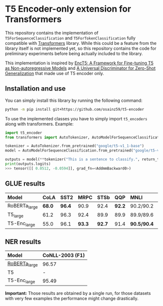 # T5 Encoder-only extension for Transformers
This repository contains the implementation of `T5ForSequenceClassification` and `T5ForTokenClassification` fully compatible with [Transformers](https://github.com/huggingface/transformers) library. While this could be a feature from the library itself is not implemented yet, so this repository contains the code for preliminary experiments before being actually included to the library.

This implementation is inspired by [EncT5: A Framework for Fine-tuning T5 as Non-autoregressive Models](https://arxiv.org/abs/2110.08426) and [A Universal Discriminator for Zero-Shot Generalization](https://arxiv.org/pdf/2211.08099.pdf) that made use of T5 encoder only.

## Installation and use
You can simply install this library by running the following command:
```bash
python -m pip install git+https://github.com/osainz59/t5-encoder
```
To use the implemented classes you have to simply import `t5_encoders` along with transformers. Example:
```python
import t5_encoder
from transformers import AutoTokenizer, AutoModelForSequenceClassification

tokenizer = AutoTokenizer.from_pretrained("google/t5-v1_1-base")
model = AutoModelForSequenceClassification.from_pretrained("google/t5-v1_1-base")

outputs = model(**tokenizer("This is a sentence to classify.", return_tensors="pt"))
print(outputs.logits)
>>> tensor([[ 0.0512, -0.0594]], grad_fn=<AddmmBackward0>)
```

## GLUE results

| Model | CoLA | SST2 | MRPC | STSb | QQP | MNLI | QNLI | RTE | WNLI |
|:------|:------|:-----|:-----|:-----|:----|:-----|:-----|:----|:-----|
| RoBERTa<sub>large</sub>  | **68.0** | **96.4** | 90.9 | 92.4 | **92.2** | 90.2/90.2 | 94.7 | 86.6 | **91.3** |
| T5<sub>large</sub> | 61.2 | 96.3 | 92.4 | 89.9 | 89.9 | 89.9/89.6 | **94.8** | 87.2 | 85.6 | 
| T5-Enc<sub>large</sub> | 55.0 | 96.1 | **93.3** | **92.7** | 91.4 | **90.5/90.4** | 94.7 | **88.8** | 47.9 |

## NER results
| Model | CoNLL-2003 (F1) |
|:------|:------|
|[RoBERTa](https://huggingface.co/Gladiator/roberta-large_ner_conll2003)<sub>large</sub> | 96.57 |
| T5 | - |
| T5-Enc<sub>large</sub> | 95.49 |

**Important:** Those results are obtained by a single run, for those datasets with very few examples the performance might change drastically.
